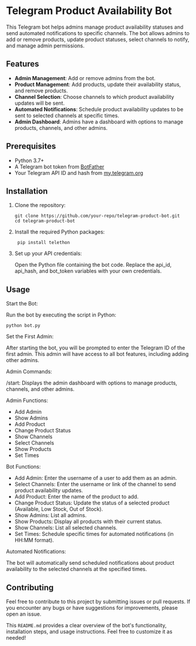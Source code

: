 # Telegram Product Availability Bot

This Telegram bot helps admins manage product availability statuses and send automated notifications to specific channels. The bot allows admins to add or remove products, update product statuses, select channels to notify, and manage admin permissions.

## Features

- **Admin Management**: Add or remove admins from the bot.
- **Product Management**: Add products, update their availability status, and remove products.
- **Channel Selection**: Choose channels to which product availability updates will be sent.
- **Automated Notifications**: Schedule product availability updates to be sent to selected channels at specific times.
- **Admin Dashboard**: Admins have a dashboard with options to manage products, channels, and other admins.

## Prerequisites

- Python 3.7+
- A Telegram bot token from [BotFather](https://core.telegram.org/bots#botfather)
- Your Telegram API ID and hash from [my.telegram.org](https://my.telegram.org)

## Installation

1. Clone the repository:

   ```
   git clone https://github.com/your-repo/telegram-product-bot.git
   cd telegram-product-bot
2. Install the required Python packages:
   ```
    pip install telethon
3. Set up your API credentials:
   
   Open the Python file containing the bot code.
   Replace the api_id, api_hash, and bot_token variables with your own credentials.
## Usage
Start the Bot: 

Run the bot by executing the script in Python:
    
    python bot.py

Set the First Admin: 

After starting the bot, you will be prompted to enter the Telegram ID of the first admin. This admin will have access to all bot features, including adding other admins.

Admin Commands:

/start: Displays the admin dashboard with options to manage products, channels, and other admins.

Admin Functions:
- Add Admin
- Show Admins
- Add Product
- Change Product Status
- Show Channels
- Select Channels
- Show Products
- Set Times

Bot Functions:
- Add Admin: Enter the username of a user to add them as an admin.
- Select Channels: Enter the username or link of the channel to send product availability updates.
- Add Product: Enter the name of the product to add.
- Change Product Status: Update the status of a selected product (Available, Low Stock, Out of Stock).
- Show Admins: List all admins.
- Show Products: Display all products with their current status.
- Show Channels: List all selected channels.
- Set Times: Schedule specific times for automated notifications (in HH:MM format).

Automated Notifications:

The bot will automatically send scheduled notifications about product availability to the selected channels at the specified times.

## Contributing

Feel free to contribute to this project by submitting issues or pull requests. If you encounter any bugs or have suggestions for improvements, please open an issue.

This `README.md` provides a clear overview of the bot's functionality, installation steps, and usage instructions. Feel free to customize it as needed!
